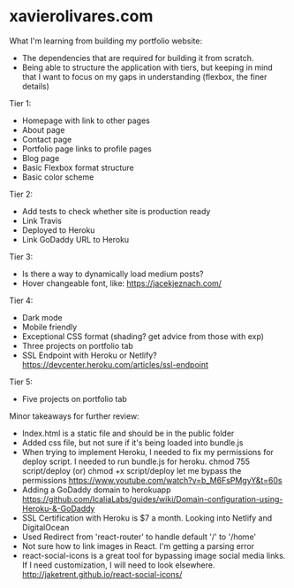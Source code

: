 # xavierolivares.com

What I'm learning from building my portfolio website:

- The dependencies that are required for building it from scratch.
- Being able to structure the application with tiers, but keeping in mind that I want to focus on my gaps in understanding (flexbox, the finer details)

Tier 1:

- Homepage with link to other pages
- About page
- Contact page
- Portfolio page links to profile pages
- Blog page
- Basic Flexbox format structure
- Basic color scheme

Tier 2:
- Add tests to check whether site is production ready
- Link Travis
- Deployed to Heroku
- Link GoDaddy URL to Heroku

Tier 3:
- Is there a way to dynamically load medium posts?
- Hover changeable font, like: https://jacekjeznach.com/

Tier 4: 
- Dark mode
- Mobile friendly
- Exceptional CSS format (shading? get advice from those with exp)
- Three projects on portfolio tab
- SSL Endpoint with Heroku or Netlify? https://devcenter.heroku.com/articles/ssl-endpoint

Tier 5:
- Five projects on portfolio tab

Minor takeaways for further review:
- Index.html is a static file and should be in the public folder
- Added css file, but not sure if it's being loaded into bundle.js
- When trying to implement Heroku, I needed to fix my permissions for deploy script. I needed to run bundle.js for heroku. chmod 755 script/deploy (or) chmod +x script/deploy let me bypass the permissions
https://www.youtube.com/watch?v=b_M6FsPMgyY&t=60s
- Adding a GoDaddy domain to herokuapp https://github.com/IcaliaLabs/guides/wiki/Domain-configuration-using-Heroku-&-GoDaddy
- SSL Certification with Heroku is $7 a month. Looking into Netlify and DigitalOcean
- Used Redirect from 'react-router' to handle default '/' to '/home'
- Not sure how to link images in React. I'm getting a parsing error
- react-social-icons is a great tool for bypassing image social media links. If I need customization, I will need to look elsewhere. http://jaketrent.github.io/react-social-icons/
